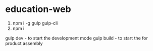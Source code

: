 # education-web
1) npm i -g gulp gulp-cli
2) npm i

gulp dev - to start the development mode
gulp build - to start the for product assembly  